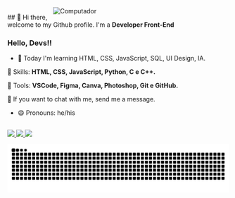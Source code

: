<img src="https://images.pexels.com/photos/546819/pexels-photo-546819.jpeg?auto=compress&cs=tinysrgb&dpr=1&w=500" min-width="400px" max-width="400px" width="400px" align="right" alt="Computador">

<p align="left"> 
  ## 👋 Hi there, welcome to my Github profile. I'm a <strong>Developer Front-End</strong>
</p>

### Hello, Devs!!
- 🌱 Today I'm learning HTML, CSS, JavaScript, SQL, UI Design, IA.


<p align="left">
  🦄 Skills: <strong>HTML, CSS, JavaScript, Python, C e C++.</strong>
</p>

<p align="left">
  💼 Tools: <strong>VSCode, Figma, Canva, Photoshop, Git e GitHub.</strong>
</p>

<p align="left">
  💌 If you want to chat with me, send me a message.
</p>

- 😄 Pronouns: he/his

##

<p align="left">
  <a href="https://www.instagram.com/leonardo_developer/" target="_blank" alt="Instagram">
    <img src="https://img.shields.io/badge/-Instagram-%23E4405F?style=for-the-badge&logo=instagram&logoColor=white"/>
  </a>
  
  <a href="https://www.linkedin.com/in/leonardo-machado-87344a1ba/" target="_blank" alt="Linkedin">
    <img src="https://img.shields.io/badge/-LinkedIn-%230077B5?style=for-the-badge&logo=linkedin&logoColor=white" target="_blank"/>
  </a>
  
  <a href="https://mail.google.com/mail/u/0/#inbox" alt="Email">
    <img src="https://img.shields.io/badge/-Gmail-%23333?style=for-the-badge&logo=gmail&logoColor=white" target="_blank"/>
  </a>
</p>
  
 ![Snake animation](https://github.com/LeonardoMancilha/LeonardoMancilha/blob/output/github-contribution-grid-snake.svg)
